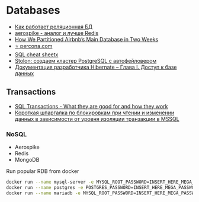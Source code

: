 # Databases

 - [Как работает реляционная БД](http://habrahabr.ru/company/mailru/blog/266811/)
 - [aerospike - аналог и лучше Redis](https://github.com/aerospike/aerospike-server)
 - [How We Partitioned Airbnb’s Main Database in Two Weeks](http://nerds.airbnb.com/how-we-partitioned-airbnbs-main-db/)
 - [:star: percona.com](https://www.percona.com/)
 - [SQL cheat sheetx](http://zeroturnaround.com/rebellabs/sql-cheat-sheet/)
 - [Stolon: создаем кластер PostgreSQL с автофейловером](http://eax.me/stolon/)
 - [Документация разработчика Hibernate – Глава I. Доступ к базе данных](https://habrahabr.ru/post/301384/)

## Transactions
 - [SQL Transactions - What they are good for and how they work](http://www.slideshare.net/MarkusWinand/sql-transactions-what-they-are-good-for-and-how-they-work)
 - [Короткая шпаргалка по блокировкам при чтении и изменении данных в зависимости от уровня изоляции транзакции в MSSQL](https://habrahabr.ru/post/305600/)

### NoSQL
 - Aerospike
 - Redis
 - MongoDB

Run popular RDB from docker
```bash
docker run --name mysql-server -e MYSQL_ROOT_PASSWORD=INSERT_HERE_MEGA_PASSWORD_FOR_ROOT -p 3306:3306 -d mysql/mysql-server:5.7
docker run --name postgres -e POSTGRES_PASSWORD=INSERT_HERE_MEGA_PASSWORD_FOR_ROOT -p 5432:5432 -d postgres
docker run --name mariadb -e MYSQL_ROOT_PASSWORD=INSERT_HERE_MEGA_PASSWORD_FOR_ROOT -p 3306:3306 -d mariadb:latest
```
